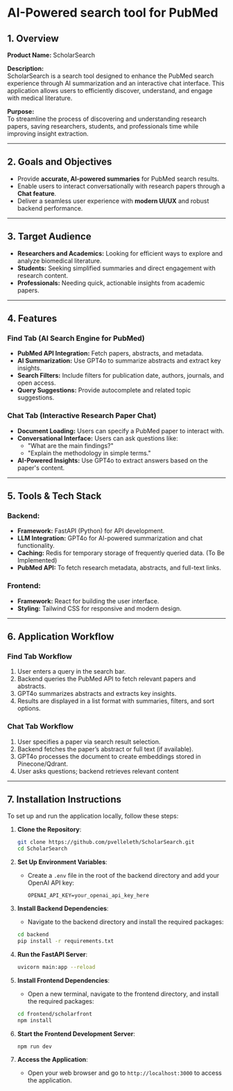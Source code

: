# AI-Powered search tool for PubMed

## 1. Overview
**Product Name:** ScholarSearch

**Description:**  
ScholarSearch is a search tool designed to enhance the PubMed search experience through AI summarization and an interactive chat interface. This application allows users to efficiently discover, understand, and engage with medical literature.

**Purpose:**  
To streamline the process of discovering and understanding research papers, saving researchers, students, and professionals time while improving insight extraction.

---

## 2. Goals and Objectives
- Provide **accurate, AI-powered summaries** for PubMed search results.  
- Enable users to interact conversationally with research papers through a **Chat feature**.  
- Deliver a seamless user experience with **modern UI/UX** and robust backend performance.  

---

## 3. Target Audience
- **Researchers and Academics:** Looking for efficient ways to explore and analyze biomedical literature.  
- **Students:** Seeking simplified summaries and direct engagement with research content.  
- **Professionals:** Needing quick, actionable insights from academic papers.  

---

## 4. Features
### **Find Tab (AI Search Engine for PubMed)**
- **PubMed API Integration:** Fetch papers, abstracts, and metadata.  
- **AI Summarization:** Use GPT4o to summarize abstracts and extract key insights.  
- **Search Filters:** Include filters for publication date, authors, journals, and open access.  
- **Query Suggestions:** Provide autocomplete and related topic suggestions.  

### **Chat Tab (Interactive Research Paper Chat)**
- **Document Loading:** Users can specify a PubMed paper to interact with.  
- **Conversational Interface:** Users can ask questions like:
  - "What are the main findings?"
  - "Explain the methodology in simple terms."
- **AI-Powered Insights:** Use GPT4o to extract answers based on the paper's content.    

---

## 5. Tools & Tech Stack
### **Backend:**
- **Framework:** FastAPI (Python) for API development.  
- **LLM Integration:** GPT4o for AI-powered summarization and chat functionality.  
- **Caching:** Redis for temporary storage of frequently queried data. (To Be Implemented)  
- **PubMed API:** To fetch research metadata, abstracts, and full-text links.  

### **Frontend:**
- **Framework:** React for building the user interface.  
- **Styling:** Tailwind CSS for responsive and modern design.  

---

## 6. Application Workflow
### **Find Tab Workflow**
1. User enters a query in the search bar.  
2. Backend queries the PubMed API to fetch relevant papers and abstracts.  
3. GPT4o summarizes abstracts and extracts key insights.  
4. Results are displayed in a list format with summaries, filters, and sort options.  

### **Chat Tab Workflow**
1. User specifies a paper via search result selection.  
2. Backend fetches the paper’s abstract or full text (if available).  
3. GPT4o processes the document to create embeddings stored in Pinecone/Qdrant.  
4. User asks questions; backend retrieves relevant content  

---

## 7. Installation Instructions
To set up and run the application locally, follow these steps:

1. **Clone the Repository**:
   ```bash
   git clone https://github.com/pvelleleth/ScholarSearch.git
   cd ScholarSearch
   ```

2. **Set Up Environment Variables**:
   - Create a `.env` file in the root of the backend directory and add your OpenAI API key:
     ```plaintext
     OPENAI_API_KEY=your_openai_api_key_here
     ```

3. **Install Backend Dependencies**:
   - Navigate to the backend directory and install the required packages:
   ```bash
   cd backend
   pip install -r requirements.txt
   ```

4. **Run the FastAPI Server**:
   ```bash
   uvicorn main:app --reload
   ```

5. **Install Frontend Dependencies**:
   - Open a new terminal, navigate to the frontend directory, and install the required packages:
   ```bash
   cd frontend/scholarfront
   npm install
   ```

6. **Start the Frontend Development Server**:
   ```bash
   npm run dev
   ```

7. **Access the Application**:
   - Open your web browser and go to `http://localhost:3000` to access the application.
